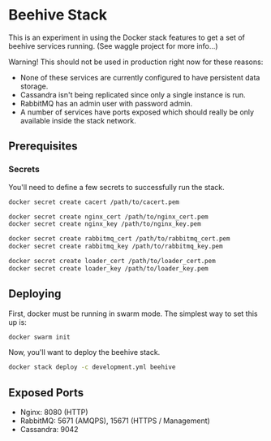 # Beehive Stack

This is an experiment in using the Docker stack features to get a set of beehive services running. (See waggle project for more info...)

Warning! This should not be used in production right now for these reasons:

* None of these services are currently configured to have persistent data storage.
* Cassandra isn't being replicated since only a single instance is run.
* RabbitMQ has an admin user with password admin.
* A number of services have ports exposed which should really be only available inside the stack network.

## Prerequisites

### Secrets

You'll need to define a few secrets to successfully run the stack.

```sh
docker secret create cacert /path/to/cacert.pem

docker secret create nginx_cert /path/to/nginx_cert.pem
docker secret create nginx_key /path/to/nginx_key.pem

docker secret create rabbitmq_cert /path/to/rabbitmq_cert.pem
docker secret create rabbitmq_key /path/to/rabbitmq_key.pem

docker secret create loader_cert /path/to/loader_cert.pem
docker secret create loader_key /path/to/loader_key.pem
```

## Deploying

First, docker must be running in swarm mode. The simplest way to set this up is:

```sh
docker swarm init
```

Now, you'll want to deploy the beehive stack.

```sh
docker stack deploy -c development.yml beehive
```

## Exposed Ports

* Nginx: 8080 (HTTP)
* RabbitMQ: 5671 (AMQPS), 15671 (HTTPS / Management)
* Cassandra: 9042
